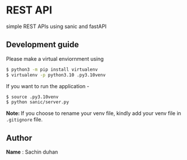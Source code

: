 # REST API 
simple REST APIs using sanic and fastAPI 

## Development guide
Please make a virtual enviornment using
```bash
$ python3 -m pip install virtualenv
$ virtualenv -p python3.10 .py3.10venv
```

If you want to run the application -
```bash
$ source .py3.10venv
$ python sanic/server.py
```

<strong>Note: </strong> If you choose to rename your venv file, kindly add your venv file in ```.gitignore``` file.

## Author
<strong>Name</strong> : Sachin duhan